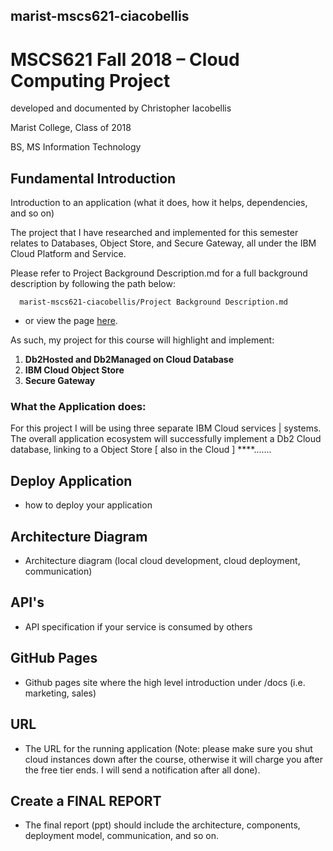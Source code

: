 ## marist-mscs621-ciacobellis
# MSCS621 Fall 2018 – Cloud Computing Project

developed and documented by Christopher Iacobellis

Marist College, Class of 2018

BS, MS Information Technology

## Fundamental Introduction
 Introduction to an application (what it does, how it helps, dependencies, and so on)
 
The project that I have researched and implemented for this semester relates to Databases, Object Store, and Secure Gateway, all under the IBM Cloud Platform and Service. 

Please refer to Project Background Description.md for a full background description by following the path below:
      
      marist-mscs621-ciacobellis/Project Background Description.md
      
- or view the page [here](https://github.com/incredablechris/marist-mscs621-ciacobellis/blob/master/Project%20Background%20Description.md).

As such, my project for this course will highlight and implement:

1. **Db2Hosted and Db2Managed on Cloud Database**
2. **IBM Cloud Object Store**
3. **Secure Gateway**

### What the Application does:

For this project I will be using three separate IBM Cloud services | systems. The overall application ecosystem will successfully implement a Db2 Cloud database, linking to a Object Store [ also in the Cloud ] ****.......











## Deploy Application
+ how to deploy your application

## Architecture Diagram
 + Architecture diagram (local cloud development, cloud deployment, communication)
 
## API's
 + API specification if your service is consumed by others
 
## GitHub Pages
 * Github pages site where the high level introduction under <master-branch>/docs (i.e.
marketing, sales)

## URL
- The URL for the running application (Note: please make sure you shut cloud instances down
after the course, otherwise it will charge you after the free tier ends. I will send a notification
after all done). 

## Create a FINAL REPORT
- The final report (ppt) should include the architecture, components, deployment model,
communication, and so on. 
